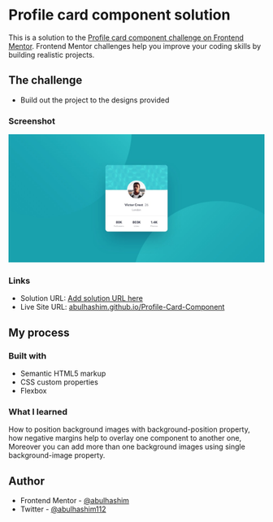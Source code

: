 # Profile card component solution

This is a solution to the [Profile card component challenge on Frontend Mentor](https://www.frontendmentor.io/challenges/profile-card-component-cfArpWshJ). Frontend Mentor challenges help you improve your coding skills by building realistic projects.

## The challenge

- Build out the project to the designs provided

### Screenshot

![project snapshot](images/screenshot.jpg)

### Links

- Solution URL: [Add solution URL here](https://your-solution-url.com)
- Live Site URL: [abulhashim.github.io/Profile-Card-Component](https://abulhashim.github.io/Profile-Card-Component/)

## My process

### Built with

- Semantic HTML5 markup
- CSS custom properties
- Flexbox

### What I learned

How to position background images with background-position property, how negative margins help to overlay one component to another one, Moreover you can add more than one background images using single background-image property.

## Author

- Frontend Mentor - [@abulhashim](https://www.frontendmentor.io/profile/abulhashim)
- Twitter - [@abulhashim112](https://www.twitter.com/abulhashim112)
